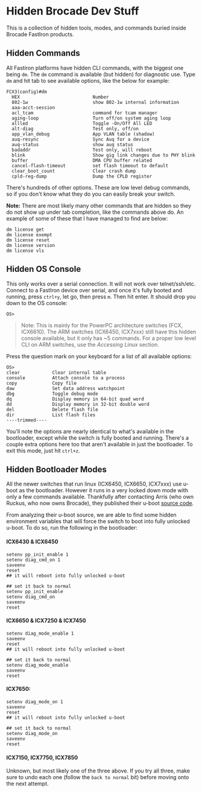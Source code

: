 # Hidden Brocade Dev Stuff
This is a collection of hidden tools, modes, and commands buried inside Brocade FastIron products. 

## Hidden Commands

All Fastiron platforms have hidden CLI commands, with the biggest one being `dm`. The ```dm``` command is available (but hidden) for diagnostic use. Type ```dm``` and hit tab to see available options, like the below for example:
```
FCX3(config)#dm
  HEX                           Number
  802-1w                        show 802-1w internal information
  aaa-acct-session
  acl_tcam                      command for tcam manager
  aging-loop                    Turn off/on system aging loop
  allled                        Toggle -On/Off All LED
  alt-diag                      Test only, off/on
  app_vlan_debug                App VLAN table (shadow)
  auq-resync                    Sync Auq for a device
  auq-status                    show auq status
  badaddr                       Test only, will reboot
  blink                         Show gig link changes due to PHY blink
  buffer                        DMA CPU buffer related
  cancel-flash-timeout          set flash timeout to default
  clear_boot_count              Clear crash dump
  cpld-reg-dump                 Dump the CPLD register
```
There's hundreds of other options. These are low level debug commands, so if you don't know what they do you can easily break your switch.  

**Note:** There are most likely many other commands that are hidden so they do not show up under tab completion, like the commands above do. An example of some of these that I have managed to find are below:
```
dm license get
dm license exempt
dm license reset
dm license version
dm license vls
```
## Hidden OS Console
This only works over a serial connection. It will not work over telnet/ssh/etc. Connect to a FastIron device over serial, and once it's fully booted and running, press ```ctrl+y```, let go, then press ```m```. Then hit enter. It should drop you down to the OS console:
```
OS>
```

> Note: This is mainly for the PowerPC architecture switches (FCX, ICX6610). The ARM switches (ICX6450, ICX7xxx) still have this hidden console available, but it only has ~5 commands. For a proper low level CLI on ARM switches, use the *Accessing Linux* section.

Press the question mark on your keyboard for a list of all available options:

```
OS>
clear            Clear internal table
console          Attach console to a process
copy             Copy file
daw              Set data address watchpoint
dbg              Toggle debug mode
dq               Display memory in 64-bit quad word
dd               Display memory in 32-bit double word
del              Delete flash file
dir              List flash files
----trimmed----
```
You'll note the options are nearly identical to what's available in the bootloader, except while the switch is fully booted and running. There's a couple extra options here too that aren't available in just the bootloader. To exit this mode, just hit ```ctrl+z```.

## Hidden Bootloader Modes

All the newer switches that run linux (ICX6450, ICX6650, ICX7xxx) use u-boot as the bootloader. However it runs in a very locked down mode with only a few commands available. Thankfully after contacting Arris (who own Ruckus, who now owns Brocade), they published their u-boot [source code](https://sourceforge.net/arris/wiki/Projects/).  

From analyzing their u-boot source, we are able to find some hidden environment variables that will force the switch to boot into fully unlocked u-boot. To do so, run the following in the bootloader:

#### ICX6430 & ICX6450
```
setenv pp_init_enable 1
setenv diag_cmd_on 1
saveenv
reset
## it will reboot into fully unlocked u-boot

## set it back to normal
setenv pp_init_enable
setenv diag_cmd_on
saveenv
reset
```
#### ICX6650 & ICX7250 & ICX7450
```
setenv diag_mode_enable 1
saveenv
reset
## it will reboot into fully unlocked u-boot

## set it back to normal
setenv diag_mode_enable
saveenv
reset
```
#### ICX7650:
```
setenv diag_mode_on 1
saveenv
reset
## it will reboot into fully unlocked u-boot

## set it back to normal
setenv diag_mode_on
saveenv
reset
```

#### ICX7150, ICX7750, ICX7850
Unknown, but most likely one of the three above. If you try all three, make sure to undo each one (follow the `back to normal` bit) before moving onto the next attempt.